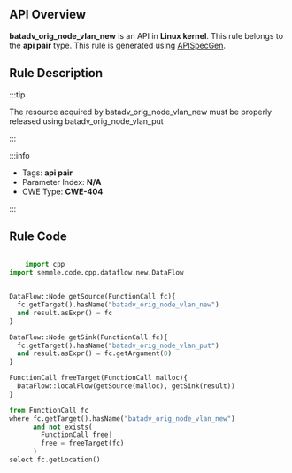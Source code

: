 ---
---


## API Overview
**batadv_orig_node_vlan_new** is an API in **Linux kernel**. This rule belongs to the **api pair** type. This rule is generated using [APISpecGen](../../tools/APISpecGen).
## Rule Description

:::tip

The resource acquired by batadv_orig_node_vlan_new must be properly released using batadv_orig_node_vlan_put

:::

:::info

- Tags: **api pair**
- Parameter Index: **N/A**
- CWE Type: **CWE-404**

:::

## Rule Code
```python

    import cpp
import semmle.code.cpp.dataflow.new.DataFlow


DataFlow::Node getSource(FunctionCall fc){
  fc.getTarget().hasName("batadv_orig_node_vlan_new")
  and result.asExpr() = fc
}

DataFlow::Node getSink(FunctionCall fc){
  fc.getTarget().hasName("batadv_orig_node_vlan_put")
  and result.asExpr() = fc.getArgument(0)
}

FunctionCall freeTarget(FunctionCall malloc){
  DataFlow::localFlow(getSource(malloc), getSink(result))
}

from FunctionCall fc
where fc.getTarget().hasName("batadv_orig_node_vlan_new")
      and not exists(
        FunctionCall free| 
        free = freeTarget(fc)
      )
select fc.getLocation()

    
```